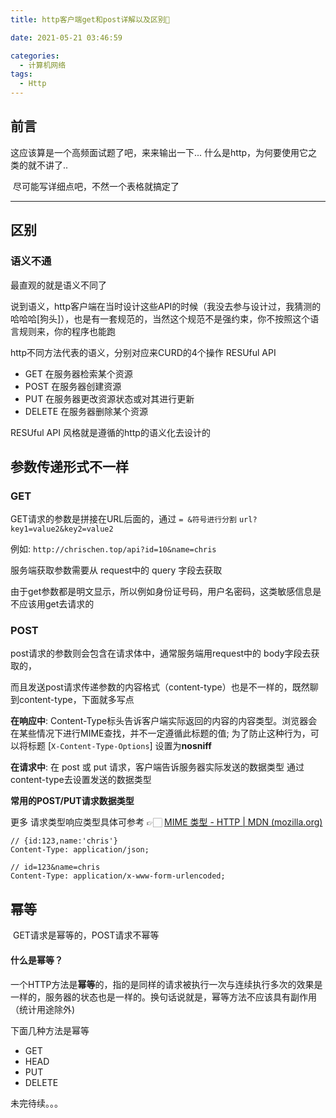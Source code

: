 ```yaml
---
title: http客户端get和post详解以及区别🧐

date: 2021-05-21 03:46:59

categories:
  - 计算机网络
tags:
  - Http
---
```




## 前言

这应该算是一个高频面试题了吧，来来输出一下... 什么是http，为何要使用它之类的就不讲了.. 

​	尽可能写详细点吧，不然一个表格就搞定了

---



## 区别

### 语义不通

最直观的就是语义不同了

说到语义，http客户端在当时设计这些API的时候（我没去参与设计过，我猜测的哈哈哈[狗头]），也是有一套规范的，当然这个规范不是强约束，你不按照这个语言规则来，你的程序也能跑

http不同方法代表的语义，分别对应来CURD的4个操作 RESUful API

- GET 在服务器检索某个资源
- POST 在服务器创建资源
- PUT 在服务器更改资源状态或对其进行更新
- DELETE 在服务器删除某个资源

RESUful API 风格就是遵循的http的语义化去设计的



## 参数传递形式不一样

### GET

GET请求的参数是拼接在URL后面的，通过 `= &符号进行分割`  `url?key1=value2&key2=value2`

例如: `http://chrischen.top/api?id=10&name=chris` 

服务端获取参数需要从 request中的 query 字段去获取

由于get参数都是明文显示，所以例如身份证号码，用户名密码，这类敏感信息是不应该用get去请求的



### POST

post请求的参数则会包含在请求体中，通常服务端用request中的 body字段去获取的，

而且发送post请求传递参数的内容格式（content-type）也是不一样的，既然聊到content-type，下面就多写点

**在响应中**: Content-Type标头告诉客户端实际返回的内容的内容类型。浏览器会在某些情况下进行MIME查找，并不一定遵循此标题的值; 为了防止这种行为，可以将标题 [`X-Content-Type-Options`] 设置为**nosniff**

**在请求中**: 在 post 或 put 请求，客户端告诉服务器实际发送的数据类型 通过content-type去设置发送的数据类型



**常用的POST/PUT请求数据类型**

更多 请求类型响应类型具体可参考 👉🏻  [MIME 类型 - HTTP | MDN (mozilla.org)](https://developer.mozilla.org/zh-CN/docs/Web/HTTP/Basics_of_HTTP/MIME_types#重要的mime类型)

```
// {id:123,name:'chris'}
Content-Type: application/json;				

// id=123&name=chris
Content-Type: application/x-www-form-urlencoded; 
```





## 幂等

​	GET请求是幂等的，POST请求不幂等

#### 什么是幂等？

一个HTTP方法是**幂等**的，指的是同样的请求被执行一次与连续执行多次的效果是一样的，服务器的状态也是一样的。换句话说就是，幂等方法不应该具有副作用（统计用途除外)

下面几种方法是幂等

- GET
- HEAD
- PUT
- DELETE



未完待续。。。
















